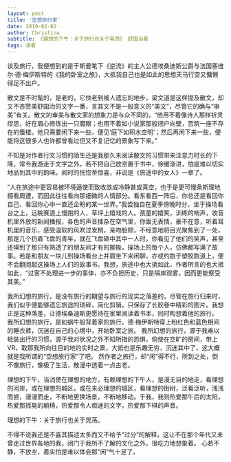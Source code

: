 ```yaml
---
layout: post
title: '空想旅行家'
date: 2019-02-02
author: Christina
subtitle: 《理想的下午：关于旅行也关于晃荡》 舒国治著
tags: 读者
---
```


谈及旅行，我便想到的是于斯曼笔下《逆流》的主人公德埃桑迪斯公爵与法国塞维尔·德·梅伊斯特的《我的卧室之旅》，大抵我自己也是如此的思想天马行空又慵懒得足不出户。

散文是不时髦的，是老的，它快老到被人遗忘的地步，梁文道是这样提及散文，却又不吝赞美舒国治的文字一番，言其文不是一般意义的“美文”，尽管它的确与“审美”有关。散文的审美与散文家的想象力是与众不同的，“他用不着像诗人那样祈灵缪思，好在眉心修炼出一只魔眼；也用不着如小说家那般闭户向壁，苦筑一座不存在的蜃楼。他只需要闲下来一些，便见‘庭下如积水空明’；然后再闲下来一些，便能将这很多人也许都曾看过但又不复记忆的景象写下来。”

不知是对作者行文习惯的陌生还是我那久未阅读散文的习惯带来注意力时长的下降，常令我游走于文字之外，若不把自己放空置于书中，徐缓渐进，怕是难以切实地品到其中的韵味。阅时的恍惚至惊喜，非说是《旅途中的女人》一章了。

“人在旅途中更容易被环境逼使而致收敛成冷静甚或真空，也于是更可慢条斯理地摄看周遭，而因此往往看向那细微的人情部分。看东看西一阵后，你总还是看回你自己、看回你心中一直还企盼的某一世界。”我尝独自在夏季傍晚时分，坐于操场看台之上，远眺赛道上慢跑的人，草坪上嬉戏的人。孩童的嬉笑，训练的哨声，收音机里外放的新闻播报，各色的声音揉杂在空气里，你面无表情，豪不在意，听着耳机里的音乐，感受温软的风吹过发梢，亲吻脸颊，不经意地将目光聚焦到了一处，那是几个扔着飞盘的青年，就在飞盘砸中其中一人时，你看见了他们的笑声，甚至还嗅到了那只有熟透了的朋友间才有的揶揄，操场上的每个人，仿佛都写满了故事。若是和朋友一块儿到操场看台上并肩坐下来闲聊，亦或约跑于塑胶跑道上，便不会翻阅起这操场上人们的故事书。我想，旅途中也大抵如此，作者所言的也大抵如此，“过客不处理进一步的事体，亦不负担历史，只是隔岸观雾，因而更能察受其美。”

我所幻想的旅行，是没有旅行的期望与旅行的现实之落差的，尽管在旅行归来时，我们似乎便能够遗忘旅途的琐碎，简化剪辑，只保存了长胶卷中精彩的图片。我想正是这种落差，让德埃桑迪斯更愿待在家里阅读着书本，同时构想着他的旅行。
我所幻想的旅行，是如蜗牛般背着家的旅行。德·梅伊斯特穿上粉红色和蓝色相间的睡衣裤，沉迷在自己的心境中，开始卧室之旅。
我所幻想的旅行，源于我难以轻装出行的习惯，源于我对状况之外不知所措的恐惧，倘使在空旷的房间，带上VR，取那我所向往目的地的实时之景，大抵也是乐趣无穷，沉迷其中了，这大概就是我所谓的“空想旅行家”了吧。
然作者之旅行，却“闲”得不行，所到之处，倒不像旅行，像极了生活，散漫中透着一点古老。

理想的下午，当消使在理想的地方，有赖理想的下午人，是漫无目的地走，看理想的河岸，或在理想的城区，或在未必理想的城区，看理想的街树，泛看泛听，浅浅而尝，漫漫而走，不断地更换场景，不断地移动。于我，我则热爱那午后的太阳，热爱那摇晃的躺椅，热爱那令人痴迷的文字，热爱那下棋的声音。

理想的下午：关于旅行也关于晃荡。

不得不说我还是不喜其描述太多而又不给予“过分”的解释，这让不在那个年代又未曾走过世界各地的我，闭门于我所不了解的文化之外，很吃力地想象着。
心若不静，不放空，着实怕是难以体会那“闲”气十足了。
    